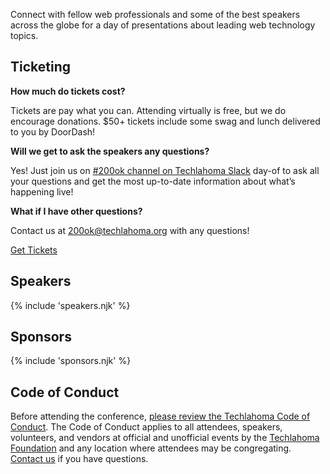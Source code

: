 <p class="intro">
Connect with fellow web professionals and some of the best speakers across the globe for a day of presentations about leading web technology topics.
</p>

## Ticketing

**How much do tickets cost?**

Tickets are pay what you can. Attending virtually is free, but we do encourage donations. $50+ tickets include some swag and lunch delivered to you by DoorDash!

**Will we get to ask the speakers any questions?**

Yes! Just join us on <a href="https://techlahoma.slack.com/app_redirect?channel=200ok" target="_blank">#200ok channel on Techlahoma Slack</a> day-of to ask all your questions and get the most up-to-date information about what’s happening
live!

**What if I have other questions?**

Contact us at [200ok@techlahoma.org](mailto:200ok@techlahoma.org) with any questions!

<a href="/tickets" class="button secondary">Get Tickets</a>

## Speakers

{% include 'speakers.njk' %}

## Sponsors

{% include 'sponsors.njk' %}

## Code of Conduct

Before attending the conference, [please review the Techlahoma Code of Conduct](https://www.techlahoma.org/code-of-conduct/). The Code of Conduct applies to all attendees, speakers, volunteers, and vendors at official and unofficial events by the [Techlahoma Foundation](https://techlahoma.org/) and any location where attendees may be congregating. [Contact us](mailto:200ok@techlahoma.org) if you have questions.
